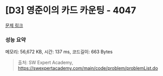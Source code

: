 # [D3] 영준이의 카드 카운팅 - 4047 

[문제 링크](https://swexpertacademy.com/main/code/problem/problemDetail.do?contestProbId=AWIsY84KEPMDFAWN) 

### 성능 요약

메모리: 56,672 KB, 시간: 137 ms, 코드길이: 663 Bytes



> 출처: SW Expert Academy, https://swexpertacademy.com/main/code/problem/problemList.do